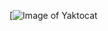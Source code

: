 [![Image of Yaktocat](https://www.google.ro/url?sa=i&rct=j&q=&esrc=s&source=images&cd=&cad=rja&uact=8&ved=2ahUKEwid9pnpwrDdAhUOZ1AKHSOMDOIQjRx6BAgBEAU&url=https%3A%2F%2Fwww.shutterstock.com%2Fimage-vector%2Fneuronet-conceptual-illustration-flat-editable-vector-759012223&psig=AOvVaw3L7CHndg6skPKjyeay9Mso&ust=1536671831101177)

